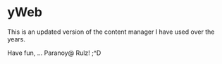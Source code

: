 # yWeb

This is an updated version of the content manager I have used over the years.

Have fun,
... Paranoy@ Rulz! ;^D
